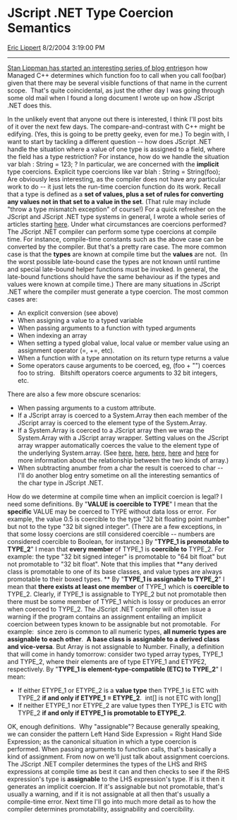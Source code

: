 # JScript .NET Type Coercion Semantics

[Eric Lippert](https://social.msdn.microsoft.com/profile/Eric%20Lippert) 8/2/2004 3:19:00 PM

-----

[Stan Lippman has started an interesting series of blog entries](http://blogs.msdn.com/slippman/archive/2004/08/01/204829.aspx)on how Managed C++ determines which function foo to call when you call foo(bar) given that there may be several visible functions of that name in the current scope.  That's quite coincidental, as just the other day I was going through some old mail when I found a long document I wrote up on how JScript .NET does this.

In the unlikely event that anyone out there is interested, I think I'll post bits of it over the next few days. The compare-and-contrast with C++ might be edifying. (Yes, this is going to be pretty geeky, even for me.) To begin with, I want to start by tackling a different question -- how does JScript .NET handle the situation where a value of one type is assigned to a field, where the field has a type restriction? For instance, how do we handle the situation var blah : String = 123; ? In particular, we are concerned with the **implicit** type coercions. Explicit type coercions like var blah : String = String(foo); Are obviously less interesting, as the compiler does not have any particular work to do -- it just lets the run-time coercion function do its work. Recall that a type is defined as a **set of values, plus a set of rules for converting any values not in that set to a value in the set**. (That rule may include "throw a type mismatch exception" of course\!) For a quick refresher on the JScript and JScript .NET type systems in general, I wrote a whole series of articles starting [here](http://blogs.msdn.com/ericlippert/archive/2003/11/05/53336.aspxx). Under what circumstances are coercions performed? The JScript .NET compiler can perform some type coercions at compile time. For instance, compile-time constants such as the above case can be converted by the compiler. But that's a pretty rare case. The more common case is that the **types** are known at compile time but the **values** are not.  (In the worst possible late-bound case the types are not known until runtime and special late-bound helper functions must be invoked. In general, the late-bound functions should have the same behaviour as if the types and values were known at compile time.) There are many situations in JScript .NET where the compiler must generate a type coercion. The most common cases are:

  - An explicit conversion (see above)
  - When assigning a value to a typed variable
  - When passing arguments to a function with typed arguments
  - When indexing an array
  - When setting a typed global value, local value or member value using an assignment operator (=, +=, etc).
  - When a function with a type annotation on its return type returns a value
  - Some operators cause arguments to be coerced, eg, (foo + "") coerces foo to string.   Bitshift operators coerce arguments to 32 bit integers, etc.

There are also a few more obscure scenarios:

  - When passing arguments to a custom attribute.
  - If a JScript array is coerced to a System.Array then each member of the JScript array is coerced to the element type of the System.Array.
  - If a System.Array is coerced to a JScript array then we wrap the System.Array with a JScript array wrapper. Setting values on the JScript array wrapper automatically coerces the value to the element type of the underlying System.array. (See [here](http://blogs.msdn.com/ericlippert/archive/2003/11/10/53376.aspx), [here](http://blogs.msdn.com/ericlippert/archive/2003/11/12/53377.aspx'), [here](http://blogs.msdn.com/ericlippert/archive/2003/11/14/53383.aspx), [here](http://blogs.msdn.com/ericlippert/archive/2003/11/21/53399.aspx) and [here](http://blogs.msdn.com/ericlippert/archive/2003/12/05/53452.aspx) for more information about the relationship between the two kinds of array.)
  - When subtracting anumber from a char the result is coerced to char -- I'll do another blog entry sometime on all the interesting semantics of the char type in JScript .NET.

How do we determine at compile time when an implicit coercion is legal? I need some definitions. By "**VALUE is coercible to TYPE**" I mean that the **specific** VALUE may be coerced to TYPE without data loss or error.  For example, the value 0.5 is coercible to the type "32 bit floating point number" but not to the type "32 bit signed integer". (There are a few exceptions, in that some lossy coercions are still considered coercible -- numbers are considered coercible to Boolean, for instance.) By "**TYPE\_1 is promotable to TYPE\_2**" I mean that **every member** of TYPE\_1 is **coercible to** TYPE\_2. For example: the type "32 bit signed integer" is promotable to "64 bit float" but not promotable to "32 bit float". Note that this implies that **any derived class is promotable to one of its base classes, and value types are always promotable to their boxed types. ** By "**TYPE\_1 is assignable to TYPE\_2**" I mean that **there exists at least one member** of TYPE\_1 which is **coercible to** TYPE\_2. Clearly, if TYPE\_1 is assignable to TYPE\_2 but not promotable then there must be some member of TYPE\_1 which is lossy or produces an error when coerced to TYPE\_2. The JScript .NET compiler will often issue a warning if the program contains an assignment entailing an implicit coercion between types known to be assignable but not promotable.  For example:  since zero is common to all numeric types, **all numeric types are assignable to each other**.  **A base class is assignable to a derived class and vice-versa**. But Array is not assignable to Number. Finally, a definition that will come in handy tomorrow: consider two typed array types, TYPE\_1 and TYPE\_2, where their elements are of type ETYPE\_1 and ETYPE2, respectively. By "**TYPE\_1 is element-type-compatible (ETC) to TYPE\_2**" I mean:

  - If either ETYPE\_1 or ETYPE\_2 is a **value type** then TYPE\_1 is ETC with TYPE\_2 **if and only if ETYPE\_1 = ETYPE\_2**.  int\[\] is not ETC with long\[\]
  - If neither ETYPE\_1 nor ETYPE\_2 are value types then TYPE\_1 is ETC with TYPE\_2 **if and only if ETYPE\_1 is promotable to ETYPE\_2**.

OK, enough definitions.  Why "assignable"? Because generally speaking, we can consider the pattern Left Hand Side Expression = Right Hand Side Expression; as the canonical situation in which a type coercion is performed. When passing arguments to function calls, that's basically a kind of assignment. From now on we'll just talk about assignment coercions. The JScript .NET compiler determines the types of the LHS and RHS expressions at compile time as best it can and then checks to see if the RHS expression's type is **assignable** to the LHS expression's type. If is it then it generates an implicit coercion. If it's assignable but not promotable, that's usually a warning, and if it is not assignable at all then that's usually a compile-time error. Next time I'll go into much more detail as to how the compiler determines promotability, assignability and coercibility.

